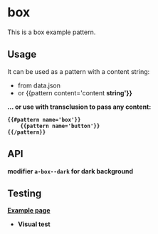 # box

This is a box example pattern.

## Usage

It can be used as a pattern with a content string:

- from data.json
- or {{pattern content='content <strong>string</string>'}}

... or use with transclusion to pass any content:

```
{{#pattern name='box'}}
    {{pattern name='button'}}
{{/pattern}}
```

## API

modifier `a-box--dark` for dark background

## Testing

[Example page](http://localhost:8081/example-patterns)

- Visual test
